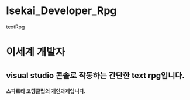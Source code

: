 # Isekai_Developer_Rpg
textRpg

이세계 개발자
========

visual studio 콘솔로 작동하는 간단한 text rpg입니다.
---

#### 스파르타 코딩클럽의 개인과제입니다.

